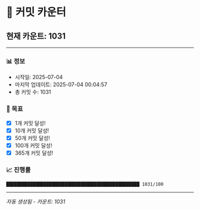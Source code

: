 # 🔢 커밋 카운터

## 현재 카운트: 1031

---

### 📊 정보
- 시작일: 2025-07-04
- 마지막 업데이트: 2025-07-04 00:04:57
- 총 커밋 수: 1031

### 🎯 목표
- [x] 1개 커밋 달성!
- [x] 10개 커밋 달성!
- [x] 50개 커밋 달성!
- [x] 100개 커밋 달성!
- [x] 365개 커밋 달성!

### 📈 진행률
```
██████████████████████████████████████████████████ 1031/100
```

---
*자동 생성됨 - 카운트: 1031*

